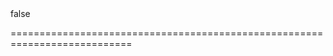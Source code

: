 <!--**
/*-------------------------------------------
    Auto-generated file. Do not modify.
-------------------------------------------

**-->
<!--merge--><!--/merge-->
<!--hidden-->false<!--/hidden-->
===========================================================================
